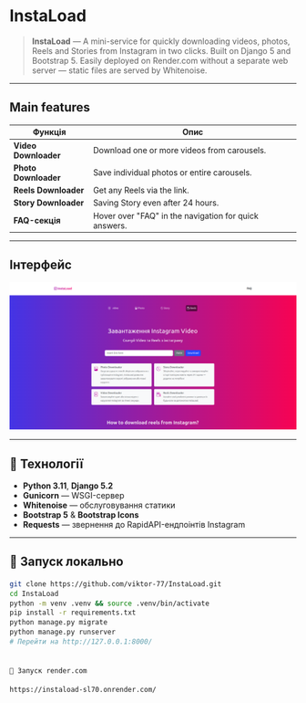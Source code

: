 # InstaLoad

> **InstaLoad** — A mini-service for quickly downloading videos, photos, Reels and Stories from Instagram in two clicks. Built on Django 5 and Bootstrap 5. Easily deployed on Render.com without a separate web server — static files are served by Whitenoise.

---

## Main features

| Функція | Опис |
|---------|-------|
| **Video Downloader** | Download one or more videos from carousels. |
| **Photo Downloader** | Save individual photos or entire carousels. |
| **Reels Downloader** | Get any Reels via the link. |
| **Story Downloader** | Saving Story even after 24 hours. |
| **FAQ-секція**       | Hover over "FAQ" in the navigation for quick answers.|

---

## Інтерфейс

![img.png](img.png)

---

## 🔧 Технології

- **Python 3.11**, **Django 5.2**
- **Gunicorn** — WSGI-сервер
- **Whitenoise** — обслуговування статики
- **Bootstrap 5** & **Bootstrap Icons**
- **Requests** — звернення до RapidAPI-ендпоінтів Instagram

---

## 🚀 Запуск локально

```bash
git clone https://github.com/viktor-77/InstaLoad.git
cd InstaLoad
python -m venv .venv && source .venv/bin/activate
pip install -r requirements.txt
python manage.py migrate
python manage.py runserver
# Перейти на http://127.0.0.1:8000/


🚀 Запуск render.com

https://instaload-sl70.onrender.com/
